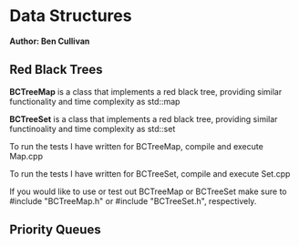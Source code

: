# Data Structures
**Author: Ben Cullivan**

## Red Black Trees
**BCTreeMap** is a class that implements a red black tree, providing similar functionality and time complexity as std::map

**BCTreeSet** is a class that implements a red black tree, providing similar functinoality and time complexity as std::set

To run the tests I have written for BCTreeMap, compile and execute Map.cpp

To run the tests I have written for BCTreeSet, compile and execute Set.cpp

If you would like to use or test out BCTreeMap or BCTreeSet make sure to #include "BCTreeMap.h" or #include "BCTreeSet.h", respectively.

## Priority Queues

